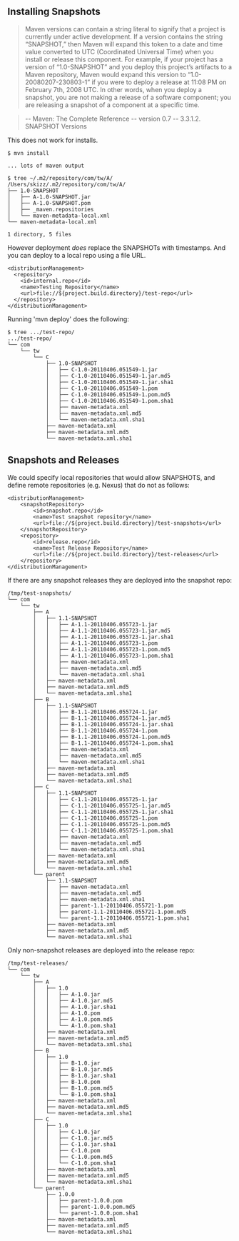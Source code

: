 
Installing Snapshots
--------------------

> Maven versions can contain a string literal to signify that a project is 
> currently under active development. If a version contains the string “SNAPSHOT,” 
> then Maven will expand this token to a date and time value converted to UTC 
> (Coordinated Universal Time) when you install or release this component. For 
> example, if your project has a version of “1.0-SNAPSHOT” and you deploy this
> project’s artifacts to a Maven repository, Maven would expand this version to
> “1.0-20080207-230803-1” if you were to deploy a release at 11:08 PM on February
> 7th, 2008 UTC. In other words, when you deploy a snapshot, you are not making
> a release of a software component; you are releasing a snapshot of a component
> at a specific time.

> -- Maven: The Complete Reference -- version 0.7 -- 3.3.1.2. SNAPSHOT Versions
	
This does not work for installs.

	$ mvn install
	
	... lots of maven output
	
	$ tree ~/.m2/repository/com/tw/A/
	/Users/skizz/.m2/repository/com/tw/A/
	├── 1.0-SNAPSHOT
	│   ├── A-1.0-SNAPSHOT.jar
	│   ├── A-1.0-SNAPSHOT.pom
	│   ├── _maven.repositories
	│   └── maven-metadata-local.xml
	└── maven-metadata-local.xml

	1 directory, 5 files

However deployment *does* replace the SNAPSHOTs with timestamps. And you can deploy to a local repo using a file URL.

	<distributionManagement>
	  <repository>
	    <id>internal.repo</id>
	    <name>Testing Repository</name>
	    <url>file://${project.build.directory}/test-repo</url>
	  </repository>
	</distributionManagement>

Running 'mvn deploy' does the following:

	$ tree .../test-repo/
	.../test-repo/
	└── com
	    └── tw
	        └── C
	            ├── 1.0-SNAPSHOT
	            │   ├── C-1.0-20110406.051549-1.jar
	            │   ├── C-1.0-20110406.051549-1.jar.md5
	            │   ├── C-1.0-20110406.051549-1.jar.sha1
	            │   ├── C-1.0-20110406.051549-1.pom
	            │   ├── C-1.0-20110406.051549-1.pom.md5
	            │   ├── C-1.0-20110406.051549-1.pom.sha1
	            │   ├── maven-metadata.xml
	            │   ├── maven-metadata.xml.md5
	            │   └── maven-metadata.xml.sha1
	            ├── maven-metadata.xml
	            ├── maven-metadata.xml.md5
	            └── maven-metadata.xml.sha1


Snapshots and Releases
----------------------

We could specify local repositories that would allow SNAPSHOTS, and define remote repositories (e.g. Nexus) that do not as follows:

	<distributionManagement>
		<snapshotRepository>
			<id>snapshot.repo</id>
			<name>Test snapshot repository</name>
			<url>file://${project.build.directory}/test-snapshots</url>
		</snapshotRepository>
		<repository>
			<id>release.repo</id>
			<name>Test Release Repository</name>
			<url>file://${project.build.directory}/test-releases</url>
		</repository>
	</distributionManagement>

If there are any snapshot releases they are deployed into the snapshot repo:

	/tmp/test-snapshots/
	└── com
	    └── tw
	        ├── A
	        │   ├── 1.1-SNAPSHOT
	        │   │   ├── A-1.1-20110406.055723-1.jar
	        │   │   ├── A-1.1-20110406.055723-1.jar.md5
	        │   │   ├── A-1.1-20110406.055723-1.jar.sha1
	        │   │   ├── A-1.1-20110406.055723-1.pom
	        │   │   ├── A-1.1-20110406.055723-1.pom.md5
	        │   │   ├── A-1.1-20110406.055723-1.pom.sha1
	        │   │   ├── maven-metadata.xml
	        │   │   ├── maven-metadata.xml.md5
	        │   │   └── maven-metadata.xml.sha1
	        │   ├── maven-metadata.xml
	        │   ├── maven-metadata.xml.md5
	        │   └── maven-metadata.xml.sha1
	        ├── B
	        │   ├── 1.1-SNAPSHOT
	        │   │   ├── B-1.1-20110406.055724-1.jar
	        │   │   ├── B-1.1-20110406.055724-1.jar.md5
	        │   │   ├── B-1.1-20110406.055724-1.jar.sha1
	        │   │   ├── B-1.1-20110406.055724-1.pom
	        │   │   ├── B-1.1-20110406.055724-1.pom.md5
	        │   │   ├── B-1.1-20110406.055724-1.pom.sha1
	        │   │   ├── maven-metadata.xml
	        │   │   ├── maven-metadata.xml.md5
	        │   │   └── maven-metadata.xml.sha1
	        │   ├── maven-metadata.xml
	        │   ├── maven-metadata.xml.md5
	        │   └── maven-metadata.xml.sha1
	        ├── C
	        │   ├── 1.1-SNAPSHOT
	        │   │   ├── C-1.1-20110406.055725-1.jar
	        │   │   ├── C-1.1-20110406.055725-1.jar.md5
	        │   │   ├── C-1.1-20110406.055725-1.jar.sha1
	        │   │   ├── C-1.1-20110406.055725-1.pom
	        │   │   ├── C-1.1-20110406.055725-1.pom.md5
	        │   │   ├── C-1.1-20110406.055725-1.pom.sha1
	        │   │   ├── maven-metadata.xml
	        │   │   ├── maven-metadata.xml.md5
	        │   │   └── maven-metadata.xml.sha1
	        │   ├── maven-metadata.xml
	        │   ├── maven-metadata.xml.md5
	        │   └── maven-metadata.xml.sha1
	        └── parent
	            ├── 1.1-SNAPSHOT
	            │   ├── maven-metadata.xml
	            │   ├── maven-metadata.xml.md5
	            │   ├── maven-metadata.xml.sha1
	            │   ├── parent-1.1-20110406.055721-1.pom
	            │   ├── parent-1.1-20110406.055721-1.pom.md5
	            │   └── parent-1.1-20110406.055721-1.pom.sha1
	            ├── maven-metadata.xml
	            ├── maven-metadata.xml.md5
	            └── maven-metadata.xml.sha1

Only non-snapshot releases are deployed into the release repo:

	/tmp/test-releases/
	└── com
	    └── tw
	        ├── A
	        │   ├── 1.0
	        │   │   ├── A-1.0.jar
	        │   │   ├── A-1.0.jar.md5
	        │   │   ├── A-1.0.jar.sha1
	        │   │   ├── A-1.0.pom
	        │   │   ├── A-1.0.pom.md5
	        │   │   └── A-1.0.pom.sha1
	        │   ├── maven-metadata.xml
	        │   ├── maven-metadata.xml.md5
	        │   └── maven-metadata.xml.sha1
	        ├── B
	        │   ├── 1.0
	        │   │   ├── B-1.0.jar
	        │   │   ├── B-1.0.jar.md5
	        │   │   ├── B-1.0.jar.sha1
	        │   │   ├── B-1.0.pom
	        │   │   ├── B-1.0.pom.md5
	        │   │   └── B-1.0.pom.sha1
	        │   ├── maven-metadata.xml
	        │   ├── maven-metadata.xml.md5
	        │   └── maven-metadata.xml.sha1
	        ├── C
	        │   ├── 1.0
	        │   │   ├── C-1.0.jar
	        │   │   ├── C-1.0.jar.md5
	        │   │   ├── C-1.0.jar.sha1
	        │   │   ├── C-1.0.pom
	        │   │   ├── C-1.0.pom.md5
	        │   │   └── C-1.0.pom.sha1
	        │   ├── maven-metadata.xml
	        │   ├── maven-metadata.xml.md5
	        │   └── maven-metadata.xml.sha1
	        └── parent
	            ├── 1.0.0
	            │   ├── parent-1.0.0.pom
	            │   ├── parent-1.0.0.pom.md5
	            │   └── parent-1.0.0.pom.sha1
	            ├── maven-metadata.xml
	            ├── maven-metadata.xml.md5
	            └── maven-metadata.xml.sha1

